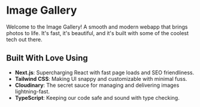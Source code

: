 # Image Gallery

Welcome to the Image Gallery! A smooth and modern webapp that brings photos to life. It's fast, it's beautiful, and it's built with some of the coolest tech out there.

## Built With Love Using

- **Next.js**: Supercharging React with fast page loads and SEO friendliness.
- **Tailwind CSS**: Making UI snappy and customizable with minimal fuss.
- **Cloudinary**: The secret sauce for managing and delivering images lightning-fast.
- **TypeScript**: Keeping our code safe and sound with type checking.
